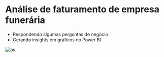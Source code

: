 # Análise de faturamento de empresa funerária
* Respondendo algumas perguntas de negócio 
* Gerando insights em gráficos no Power BI


![as](https://user-images.githubusercontent.com/110841289/213193236-9dd8fea7-543b-4691-8322-1209f9e65338.png)
